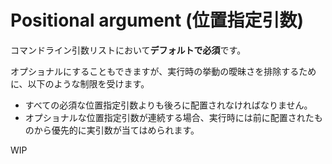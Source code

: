 # Positional argument (位置指定引数)

コマンドライン引数リストにおいて**デフォルトで必須**です。

オプショナルにすることもできますが、実行時の挙動の曖昧さを排除するために、以下のような制限を受けます。

- すべての必須な位置指定引数よりも後ろに配置されなければなりません。
- オプショナルな位置指定引数が連続する場合、実行時には前に配置されたものから優先的に実引数が当てはめられます。

WIP
